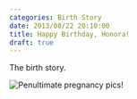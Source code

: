 ```yaml
---
categories: Birth Story
date: 2013/08/22 20:10:00
title: Happy Birthday, Honora!
draft: true
---
```

The birth story.

![Penultimate pregnancy pics!](/img/IMG_1261_medium.jpg)
